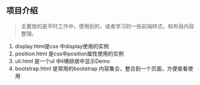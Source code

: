 ## 项目介绍

>主要放的是平时工作中，使用到的，或者学习的一些前端样式，和布局内容整理。

1. display.html是css 中display使用的实例
2. position.html 是css中position属性使用的实例
3. uli.html 是一个ul 中li横排居中显示Demo
4. bootstrap.html 是常用的bootstrap 内容集合，整合到一个页面，方便查看使用
